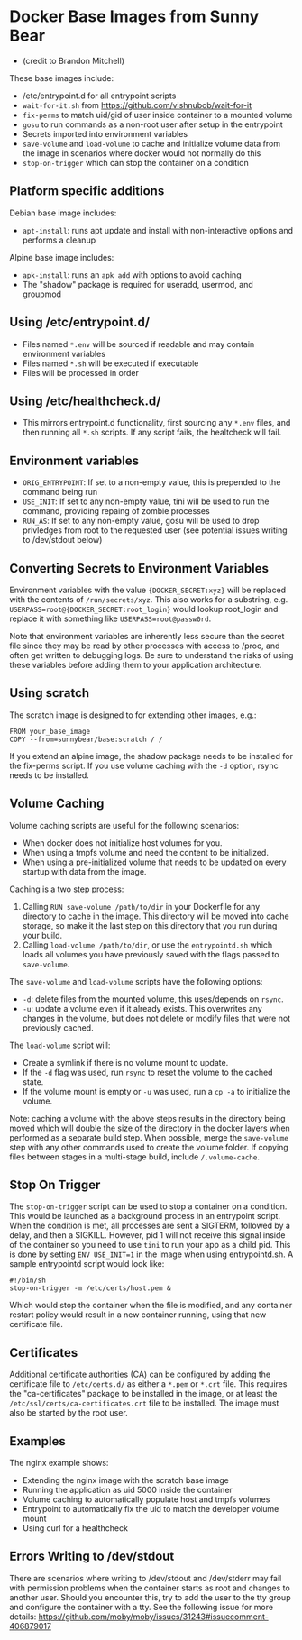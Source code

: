 # Docker Base Images from Sunny Bear
- (credit to Brandon Mitchell)

These base images include:

- /etc/entrypoint.d for all entrypoint scripts
- `wait-for-it.sh` from https://github.com/vishnubob/wait-for-it
- `fix-perms` to match uid/gid of user inside container to a mounted volume
- `gosu` to run commands as a non-root user after setup in the entrypoint
- Secrets imported into environment variables 
- `save-volume` and `load-volume` to cache and initialize volume data from the
  image in scenarios where docker would not normally do this
- `stop-on-trigger` which can stop the container on a condition

## Platform specific additions

Debian base image includes:

- `apt-install`: runs apt update and install with non-interactive options and
  performs a cleanup

Alpine base image includes:

- `apk-install`: runs an `apk add` with options to avoid caching
- The "shadow" package is required for useradd, usermod, and groupmod

## Using /etc/entrypoint.d/

- Files named `*.env` will be sourced if readable and may contain environment
  variables
- Files named `*.sh` will be executed if executable
- Files will be processed in order

## Using /etc/healthcheck.d/

- This mirrors entrypoint.d functionality, first sourcing any `*.env` files,
  and then running all `*.sh` scripts. If any script fails, the healtcheck
  will fail.

## Environment variables

- `ORIG_ENTRYPOINT`: If set to a non-empty value, this is prepended to the
  command being run
- `USE_INIT`: If set to any non-empty value, tini will be used to run the
  command, providing repaing of zombie processes
- `RUN_AS`: If set to any non-empty value, gosu will be used to drop privledges
  from root to the requested user (see potential issues writing to /dev/stdout
  below)

## Converting Secrets to Environment Variables

Environment variables with the value `{DOCKER_SECRET:xyz}` will be replaced
with the contents of `/run/secrets/xyz`. This also works for a substring,
e.g. `USERPASS=root@{DOCKER_SECRET:root_login}` would lookup root_login
and replace it with something like `USERPASS=root@passw0rd`.

Note that environment variables are inherently less secure than the secret file
since they may be read by other processes with access to /proc, and often get
written to debugging logs. Be sure to understand the risks of using these
variables before adding them to your application architecture.

## Using scratch

The scratch image is designed to for extending other images, e.g.:

```
FROM your_base_image
COPY --from=sunnybear/base:scratch / /
```

If you extend an alpine image, the shadow package needs to be installed for
the fix-perms script. If you use volume caching with the `-d` option, rsync
needs to be installed.

## Volume Caching

Volume caching scripts are useful for the following scenarios:

- When docker does not initialize host volumes for you.
- When using a tmpfs volume and need the content to be initialized.
- When using a pre-initialized volume that needs to be updated on every startup
  with data from the image.

Caching is a two step process:

1. Calling `RUN save-volume /path/to/dir` in your Dockerfile for any directory
   to cache in the image. This directory will be moved into cache storage,
   so make it the last step on this directory that you run during your build.
2. Calling `load-volume /path/to/dir`, or use the `entrypointd.sh` which loads
   all volumes you have previously saved with the flags passed to `save-volume`.

The `save-volume` and `load-volume` scripts have the following options:

- `-d`: delete files from the mounted volume, this uses/depends on `rsync`.
- `-u`: update a volume even if it already exists. This overwrites any changes
  in the volume, but does not delete or modify files that were not previously
  cached.

The `load-volume` script will:

- Create a symlink if there is no volume mount to update.
- If the `-d` flag was used, run `rsync` to reset the volume to the cached
  state.
- If the volume mount is empty or `-u` was used, run a `cp -a` to initialize
  the volume.

Note: caching a volume with the above steps results in the directory being
moved which will double the size of the directory in the docker layers when
performed as a separate build step. When possible, merge the `save-volume`
step with any other commands used to create the volume folder. If copying
files between stages in a multi-stage build, include `/.volume-cache`.

## Stop On Trigger

The `stop-on-trigger` script can be used to stop a container on a condition.
This would be launched as a background process in an entrypoint script. When
the condition is met, all processes are sent a SIGTERM, followed by a delay,
and then a SIGKILL. However, pid 1 will not receive this signal inside of the
container so you need to use `tini` to run your app as a child pid. This is
done by setting `ENV USE_INIT=1` in the image when using entrypointd.sh. A
sample entrypointd script would look like:

```
#!/bin/sh
stop-on-trigger -m /etc/certs/host.pem &
```

Which would stop the container when the file is modified, and any container
restart policy would result in a new container running, using that new
certificate file.

## Certificates

Additional certificate authorities (CA) can be configured by adding the
certificate file to `/etc/certs.d/` as either a `*.pem` or `*.crt` file.
This requires the "ca-certificates" package to be installed in the image,
or at least the `/etc/ssl/certs/ca-certificates.crt` file to be installed.
The image must also be started by the root user.

## Examples

The nginx example shows:

- Extending the nginx image with the scratch base image
- Running the application as uid 5000 inside the container
- Volume caching to automatically populate host and tmpfs volumes
- Entrypoint to automatically fix the uid to match the developer volume mount
- Using curl for a healthcheck

## Errors Writing to /dev/stdout

There are scenarios where writing to /dev/stdout and /dev/stderr may fail with
permission problems when the container starts as root and changes to another
user. Should you encounter this, try to add the user to the tty group and
configure the container with a tty. See the following issue for more details:
https://github.com/moby/moby/issues/31243#issuecomment-406879017

